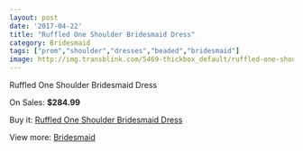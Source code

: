 ```yaml
---
layout: post
date: '2017-04-22'
title: "Ruffled One Shoulder Bridesmaid Dress"
category: Bridesmaid
tags: ["prom","shoulder","dresses","beaded","bridesmaid"]
image: http://img.transblink.com/5469-thickbox_default/ruffled-one-shoulder-bridesmaid-dress.jpg
---
```

Ruffled One Shoulder Bridesmaid Dress

On Sales: **$284.99**
<a href="https://www.transblink.com/en/bridesmaid/1771-ruffled-one-shoulder-bridesmaid-dress.html"><amp-img layout="responsive" width="600" height="600" src="//img.transblink.com/5469-thickbox_default/ruffled-one-shoulder-bridesmaid-dress.jpg" alt="Ruffled One Shoulder Bridesmaid Dress 0" /></a>
<a href="https://www.transblink.com/en/bridesmaid/1771-ruffled-one-shoulder-bridesmaid-dress.html"><amp-img layout="responsive" width="600" height="600" src="//img.transblink.com/5471-thickbox_default/ruffled-one-shoulder-bridesmaid-dress.jpg" alt="Ruffled One Shoulder Bridesmaid Dress 1" /></a>
<a href="https://www.transblink.com/en/bridesmaid/1771-ruffled-one-shoulder-bridesmaid-dress.html"><amp-img layout="responsive" width="600" height="600" src="//img.transblink.com/5470-thickbox_default/ruffled-one-shoulder-bridesmaid-dress.jpg" alt="Ruffled One Shoulder Bridesmaid Dress 2" /></a>

Buy it: [Ruffled One Shoulder Bridesmaid Dress](https://www.transblink.com/en/bridesmaid/1771-ruffled-one-shoulder-bridesmaid-dress.html "Ruffled One Shoulder Bridesmaid Dress")

View more: [Bridesmaid](https://www.transblink.com/en/4-bridesmaid "Bridesmaid")